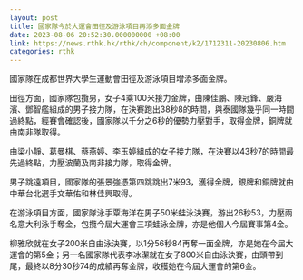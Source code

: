 ```yaml
---
layout: post
title: 國家隊今於大運會田徑及游泳項目再添多面金牌
date: 2023-08-06 20:52:30.000000000 +08:00
link: https://news.rthk.hk/rthk/ch/component/k2/1712311-20230806.htm
categories: rthk
---
```


國家隊在成都世界大學生運動會田徑及游泳項目增添多面金牌。

田徑方面，國家隊包攬男，女子4乘100米接力金牌，由陳佳鵬、陳冠鋒、嚴海濱、鄧智艦組成的男子接力隊，在決賽跑出38秒8的時間，與泰國隊幾乎同一時間過終點，經賽會確認後，國家隊以千分之6秒的優勢力壓對手，取得金牌，銅牌就由南非隊取得。

由梁小靜、葛曼棋、蔡燕婷、李玉婷組成的女子接力隊，在決賽以43秒7的時間最先過終點，力壓波蘭及南非接力隊，取得金牌。

男子跳遠項目，國家隊的張景強憑第四跳跳出7米93，獲得金牌，銀牌和銅牌就由中華台北選手文華佑和林佳興取得。 

在游泳項目方面，國家隊泳手覃海洋在男子50米蛙泳決賽，游出26秒53，力壓兩名意大利泳手奪金，包攬今屆大運會三項蛙泳金牌，亦是他個人今屆賽事第4金。

柳雅欣就在女子200米自由泳決賽，以1分56秒84再奪一面金牌，亦是她在今屆大運會的第5金；另一名國家隊代表李冰潔就在女子800米自由泳決賽，由頭帶到尾，最終以8分30秒74的成績再奪金牌，收穫她在今屆大運會的第6金。
